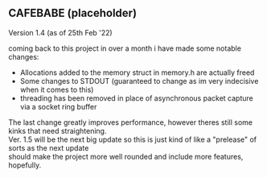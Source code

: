 CAFEBABE (placeholder)
-------------------------
Version 1.4 (as of 25th Feb '22) 

coming back to this project in over a month i have made some notable changes:
  - Allocations added to the memory struct in memory.h are actually freed
  - Some changes to STDOUT (guaranteed to change as im very indecisive when it comes to this)
  - threading has been removed in place of asynchronous packet capture via a socket ring buffer

The last change greatly improves performance, however theres still some kinks that need straightening.  
Ver. 1.5 will be the next big update so this is just kind of like a "prelease" of sorts as the next update  
should make the project more well rounded and include more features, hopefully.
